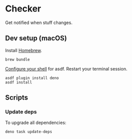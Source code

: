 # Checker

Get notified when stuff changes.

## Dev setup (macOS)

Install [Homebrew](https://brew.sh).

```shell
brew bundle
```

[Configure your shell](https://asdf-vm.com/guide/getting-started.html#_3-install-asdf) for asdf. Restart your terminal session.

```shell
asdf plugin install deno
asdf install
```

## Scripts

### Update deps

To upgrade all dependencies:

```shell
deno task update-deps
```
